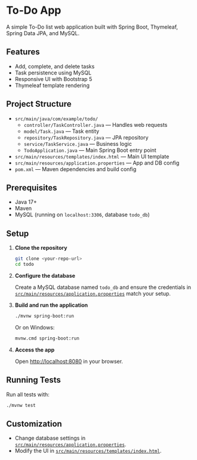 # To-Do App

A simple To-Do list web application built with Spring Boot, Thymeleaf, Spring Data JPA, and MySQL.

## Features

- Add, complete, and delete tasks
- Task persistence using MySQL
- Responsive UI with Bootstrap 5
- Thymeleaf template rendering

## Project Structure

- `src/main/java/com/example/todo/`
  - `controller/TaskController.java` — Handles web requests
  - `model/Task.java` — Task entity
  - `repository/TaskRepository.java` — JPA repository
  - `service/TaskService.java` — Business logic
  - `TodoApplication.java` — Main Spring Boot entry point
- `src/main/resources/templates/index.html` — Main UI template
- `src/main/resources/application.properties` — App and DB config
- `pom.xml` — Maven dependencies and build config

## Prerequisites

- Java 17+
- Maven
- MySQL (running on `localhost:3306`, database `todo_db`)

## Setup

1. **Clone the repository**

   ```sh
   git clone <your-repo-url>
   cd todo
   ```

2. **Configure the database**

   Create a MySQL database named `todo_db` and ensure the credentials in [`src/main/resources/application.properties`](src/main/resources/application.properties) match your setup.

3. **Build and run the application**

   ```sh
   ./mvnw spring-boot:run
   ```

   Or on Windows:

   ```sh
   mvnw.cmd spring-boot:run
   ```

4. **Access the app**

   Open [http://localhost:8080](http://localhost:8080) in your browser.

## Running Tests

Run all tests with:

```sh
./mvnw test
```

## Customization

- Change database settings in [`src/main/resources/application.properties`](src/main/resources/application.properties).
- Modify the UI in [`src/main/resources/templates/index.html`](src/main/resources/templates/index.html).
